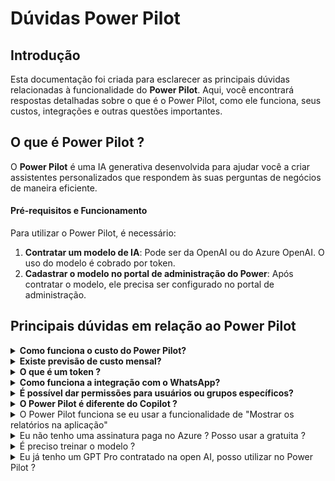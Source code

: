 # Dúvidas Power Pilot

## Introdução

Esta documentação foi criada para esclarecer as principais dúvidas relacionadas à funcionalidade do **Power Pilot**. Aqui, você encontrará respostas detalhadas sobre o que é o Power Pilot, como ele funciona, seus custos, integrações e outras questões importantes.

## O que é Power Pilot ?

O **Power Pilot** é uma IA generativa desenvolvida para ajudar você a criar assistentes personalizados que respondem às suas perguntas de negócios de maneira eficiente.

#### **Pré-requisitos e Funcionamento**

Para utilizar o Power Pilot, é necessário:

1. **Contratar um modelo de IA**: Pode ser da OpenAI ou do Azure OpenAI. O uso do modelo é cobrado por token.
2. **Cadastrar o modelo no portal de administração do Power**: Após contratar o modelo, ele precisa ser configurado no portal de administração.

## Principais dúvidas em relação ao Power Pilot

<details>

<summary><strong>Como funciona o custo do Power Pilot?</strong></summary>

O custo é calculado por tokens:

* **Token de entrada (input)**: As perguntas feitas ao assistente.
* **Token de saída (output)**: As respostas geradas pelo assistente.

Por exemplo, com o modelo **GPT-4O-mini**:

* **Custo de input**: $0,15 de dólares por 1 milhão de tokens.&#x20;
* **Custo de output**: $0,60 dólares  por 1 milhão de tokens.

Você só será cobrado quando atingir 1 milhão de tokens, tornando a funcionalidade acessível e econômica. Além disso, se não houver interação com o assistente, não haverá custo

</details>

<details>

<summary><strong>Existe previsão de custo mensal?</strong></summary>

Por ser uma funcionalidade paga por uso, o custo varia. Porém, em testes, 400 perguntas feitas ao assistente resultaram em menos de $5 de custo.

</details>

<details>

<summary><strong>O que é um token ?</strong></summary>

Os grandes modelos de linguagem processam texto usando **tokens**, que são sequências de caracteres (como palavras ou partes de palavras). Esses modelos aprendem as relações entre tokens e geram respostas baseadas nas sequências.\
\
No site da Open AI, você consegue ter uma demonstração do que é tokens, e uma comparação com caracteres\
\
Tokenizer: [https://platform.openai.com/tokenizer](https://platform.openai.com/tokenizer)



</details>

<details>

<summary><strong>Como funciona a integração com o WhatsApp?</strong></summary>

**A integração com o WhatsApp exige:**

* Um modelo de IA contratado.
* Um assistente configurado no portal.

**Custos:**

* **Número padrão**: R$150/mês. Esse é o número do Power Pilot, onde o cliente não pode personalizar a foto ou algumas informações no WhatsApp.
* **Número personalizado**: R$200/mês. Nesse caso, o cliente pode utilizar um número próprio, personalizando a foto e algumas informações do WhatsApp. (Esse número ele não pode ser utilizado em um celular, tem quer ser um número somente para IA)

**Observação:** Você pode utilizar um único número de WhatsApp para gerenciar vários assistentes. Quando um usuário interagir com o Power Pilot no WhatsApp, serão exibidos apenas os assistentes para os quais ele possui permissão.

</details>

<details>

<summary><strong>É possível dar permissões para usuários ou grupos específicos?</strong></summary>

Sim, ao criar um assistente, você pode definir:

* Quem terá acesso (usuários ou grupos específicos).
* Se a funcionalidade estará disponível no WhatsApp ou não para determinados usuários ou grupos

</details>

<details>

<summary><strong>O Power Pilot é diferente do Copilot ?</strong></summary>

Sim, ambas são ferramentas de inteligência artificial porém distintas:

* O **Power Pilot** foi desenvolvido pela equipe do **Power Embedded** com foco em fornecer respostas de negócios a baixo custo. Podendo utilizar essa funcionalidade mesmo na menor capacidade do Fabric, como uma F2.
* O **Copilot**, da Microsoft, está disponível no Power BI para usuários do plano a partir do SKU F64, que tem um custo inicial elevado.

</details>

<details>

<summary>O Power Pilot funciona se eu usar a funcionalidade de "Mostrar os relatórios na aplicação"</summary>

Sim, é possível utilizar a funcionalidade do Power Pilot. No entanto, como o Power Pilot é exibido na barra de navegação do relatório, é necessário configurar o parâmetro **HideNavbar** da API de Identity como **true** (hideNavbar = TRUE) para habilitar essa funcionalidade corretamente.

</details>

<details>

<summary>Eu não tenho uma assinatura paga no Azure ? Posso usar a gratuita ?</summary>

Para utilizar a funcionalidade do **Power Pilot**, é recomendado ter uma assinatura paga no Azure. A assinatura gratuita oferecida pelo Azure tem uma limitação de tokens, geralmente inferior a 10K tokens por minuto, o que é insuficiente para o uso ideal dessa funcionalidade.

A **Power Tuning**, é parceira Microsoft, e pode ajudá-lo a criar sua assinatura no Azure. Nosso time pode configurar essa assinatura para você, permitindo que, a partir dela, você contrate o recurso de IA necessário para utilizar o Power Pilot.

Tornar-se parceiro Microsoft é gratuito. Basta preencher o formulário no link abaixo, e nosso time de Cloud entrará em contato:

\
[**Torne-se parceiro Microsoft**](https://powertuning.com.br/parceria-azure)[\
](https://powertuning.com.br/parceria-azure)

</details>

<details>

<summary>É preciso treinar o modelo ?</summary>

Não é necessário treinar o modelo para utilizar o Power Pilot. Todos os prompts já são configurado internamente via código. Basta seguir as instruções da nossa documentação para configurar o Power Pilot e começar a utilizá-lo imediatamente.\
\
[Documentação Power Piltot](https://docs.powerembedded.com.br/portal-de-administracao/power-pilot-ia)

</details>

<details>

<summary>Eu já tenho um GPT Pro contratado na open AI, posso utilizar no Power Pilot ?</summary>

Não, o GPT Pro é o GPT como serviço. No caso do Power Pilot, é necessário utilizar a API de um modelo de IA. Quando você precisa de uma IA isolada ou personalizada, pode contratar as APIs, e o cliente tem a liberdade de escolher o modelo que deseja usar, como o GPT-4, GPT-4O Mini, entre outros.

</details>
